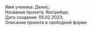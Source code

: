 Имя ученика: Денис; </br>
Название проекта: RecipeApp; </br>
Дата создания: 05.02.2023; </br>
Описание проекта в свободной форме